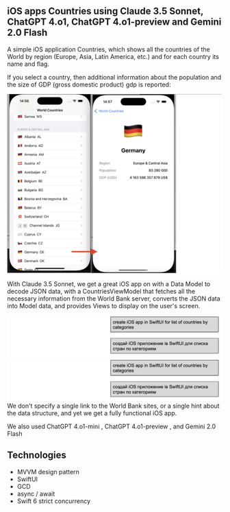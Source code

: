 ## iOS apps Countries using Claude 3.5 Sonnet, ChatGPT 4.o1, ChatGPT 4.o1-preview and Gemini 2.0 Flash

 A simple iOS application Countries, which shows all the countries of the World by region (Europe, Asia, Latin America, etc.) 
 and for each country its name and flag. 
 
 If you select a country, then additional information about the population 
 and the size of GDP (gross domestic product) gdp is reported:

 ![til](https://github.com/BestKora/CountriesClaudeAsync/blob/0256985111f33836927cfed3d23ecb671255e254/CountriesA.png)

 With Claude 3.5 Sonnet, we get a great iOS app on with a Data Model to decode JSON data, with a CountriesViewModel that fetches all the necessary information from the World Bank server, converts the JSON data into Model data, and provides Views to display on the user's screen. 
 
 ![til](https://github.com/BestKora/CountriesClaude/blob/765dedfa817106d183c766995c79431a4c05ce5e/CreateCountriesApp.png)
 ![til](https://github.com/BestKora/CountriesClaudeAsync/blob/765dedfa817106d183c766995c79431a4c05ce5e/CreateCountriesApp.png)
 We don't specify a single link to the World Bank sites, or a single hint about the data structure, and yet we get a fully functional iOS app. 
 
 We also used ChatGPT 4.o1-mini , ChatGPT 4.o1-preview , and Gemini 2.0 Flash

## Technologies

* MVVM design pattern 
* SwiftUI
* GCD
* async / await
* Swift 6 strict concurrency

